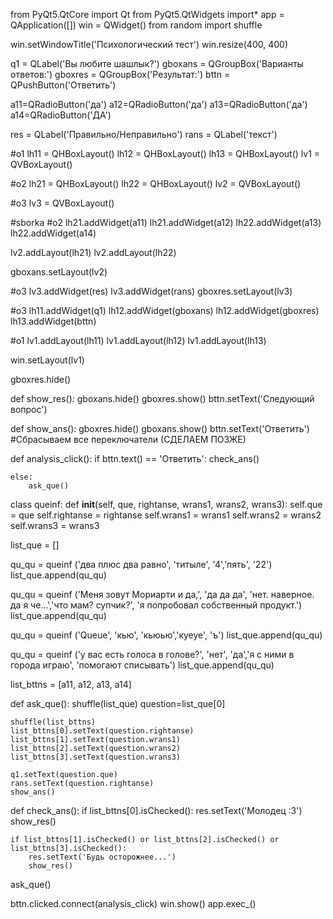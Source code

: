 from PyQt5.QtCore import Qt
from PyQt5.QtWidgets import*
app = QApplication([])
win = QWidget()
from random import shuffle

win.setWindowTitle('Психологический тест')
win.resize(400, 400)

q1 = QLabel('Вы любите шашлык?')
gboxans = QGroupBox('Варианты ответов:')
gboxres = QGroupBox('Результат:')
bttn = QPushButton('Ответить')


a11=QRadioButton('да')
a12=QRadioButton('да')
a13=QRadioButton('да')
a14=QRadioButton('ДА')

res = QLabel('Правильно/Неправильно')
rans = QLabel('текст')

#o1
lh11 = QHBoxLayout()
lh12 = QHBoxLayout()
lh13 = QHBoxLayout()
lv1 = QVBoxLayout()

#o2
lh21 = QHBoxLayout()
lh22 = QHBoxLayout()
lv2 = QVBoxLayout()

#o3
lv3 = QVBoxLayout()

#sborka
#o2
lh21.addWidget(a11)
lh21.addWidget(a12)
lh22.addWidget(a13)
lh22.addWidget(a14)

lv2.addLayout(lh21)
lv2.addLayout(lh22)

gboxans.setLayout(lv2)

#o3
lv3.addWidget(res)
lv3.addWidget(rans)
gboxres.setLayout(lv3)

#o3
lh11.addWidget(q1)
lh12.addWidget(gboxans)
lh12.addWidget(gboxres)
lh13.addWidget(bttn)

#o1
lv1.addLayout(lh11)
lv1.addLayout(lh12)
lv1.addLayout(lh13)

win.setLayout(lv1)

gboxres.hide()

def show_res():
    gboxans.hide()
    gboxres.show()
    bttn.setText('Следующий вопрос')

def show_ans():
    gboxres.hide()
    gboxans.show()
    bttn.setText('Ответить')
    #Сбрасываем все переключатели (СДЕЛАЕМ ПОЗЖЕ)

def analysis_click():
    if bttn.text() == 'Ответить':
        check_ans()

    else:
        ask_que()

class queinf:
    def __init__(self, que, rightanse, wrans1, wrans2, wrans3):
        self.que = que
        self.rightanse = rightanse
        self.wrans1 = wrans1
        self.wrans2 = wrans2
        self.wrans3 = wrans3

list_que = []

qu_qu = queinf ('два плюс два равно', 'титыле', '4','пять', '22')
list_que.append(qu_qu)

qu_qu = queinf ('Меня зовут Мориарти и да,', 'да да да', 'нет. наверное. да я че...','что мам? супчик?', 'я попробовал собственный продукт.')
list_que.append(qu_qu)

qu_qu = queinf ('Queue', 'кью', 'кьюью','куеуе', 'ъ')
list_que.append(qu_qu)

qu_qu = queinf ('у вас есть голоса в голове?', 'нет', 'да','я с ними в города играю', 'помогают списывать')
list_que.append(qu_qu)

list_bttns = [a11, a12, a13, a14]

def ask_que():
    shuffle(list_que)
    question=list_que[0]

    shuffle(list_bttns)
    list_bttns[0].setText(question.rightanse)
    list_bttns[1].setText(question.wrans1)
    list_bttns[2].setText(question.wrans2)
    list_bttns[3].setText(question.wrans3)

    q1.setText(question.que)
    rans.setText(question.rightanse)
    show_ans()


































def check_ans():
    if list_bttns[0].isChecked():
        res.setText('Молодец :3')
        show_res()

    if list_bttns[1].isChecked() or list_bttns[2].isChecked() or list_bttns[3].isChecked():
        res.setText('Будь осторожнее...')
        show_res()       






ask_que()

bttn.clicked.connect(analysis_click)
win.show()
app.exec_()
